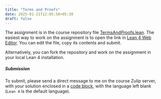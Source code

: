 ```yaml
---
title: "Terms and Proofs"
date: 2025-01-21T12:05:58+05:30
draft: false
---
```


The assignment is in the course repository file [TermsAndProofs.lean](https://github.com/proofs-and-programs/proofs-and-programs-25/blob/main/PfsProgs25/Labs/TermsAndProofs.lean). The easiest way to work on the assignment is to open the link in [Lean 4 Web Editor](https://live.lean-lang.org/#url=https%3A%2F%2Fraw.githubusercontent.com%2Fproofs-and-programs%2Fproofs-and-programs-25%2Frefs%2Fheads%2Fmain%2FPfsProgs25%2FLabs%2FTermsAndProofs.lean). You can edit the file, copy its contents and submit.

Alternatively, you can fork the repository and work on the assignment in your local Lean 4 installation.

##### Submission

To submit, please send a direct message to me on the course Zulip server, with your solution enclosed in a [code block](https://zulip.com/help/code-blocks), with the language left blank (`Lean 4` is the default language).
